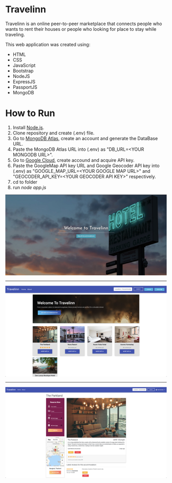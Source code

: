 # Travelinn

Travelinn is an online peer-to-peer marketplace that connects people who wants to rent their houses or people who looking for place to stay while traveling.
<br>
<p>This web application was created using:
  <ul>
    <li>HTML</li>
    <li>CSS</li>
    <li>JavaScript</li>
    <li>Bootstrap</li>
    <li>NodeJS</li>
    <li>ExpressJS</li>
    <li>PassportJS</li>
    <li>MongoDB</li>
  </ul>
</p>

# How to Run

<ol>
  <li>Install <a href="https://nodejs.org/en/">Node.js</a>.</li>
  <li>Clone repository and create (.env) file.</li>
  <li>Go to <a href="https://www.mongodb.com/cloud/atlas">MongoDB Atlas</a>, create an account and generate the DataBase URL.</li>
  <li>Paste the MongoDB Atlas URL into (.env) as "DB_URL=&lt;YOUR MONGODB URL&gt;".</li>
  <li>Go to <a href="https://cloud.google.com/maps-platform/?utm_source=google&utm_medium=cpc&utm_campaign=FY18-Q2-global-demandgen-paidsearchonnetworkhouseads-cs-maps_contactsal_saf&utm_content=text-ad-none-none-DEV_c-CRE_367782070765-ADGP_Hybrid+%7C+AW+SEM+%7C+SKWS+~+Maps+%7C+BMM+%7C+Mapping+APIs-KWID_43700045945252475-kwd-341556980804-userloc_1029491&utm_term=KW_%2Bmapping%20%2Bapi-ST_%2Bmapping+%2Bapi&gclid=CjwKCAjwr7X4BRA4EiwAUXjbt6ioKdErx2PYt1H31MYR-A5jy-UOA1QgCip0LRHfeXiZuN7VO-hJiBoCkBsQAvD_BwE">Google Cloud</a>, create accound and acquire API key.</li>
  <li>Paste the GoogleMap API key URL and Google Geocoder API key into (.env) as "GOOGLE_MAP_URL=&lt;YOUR GOOGLE MAP URL&gt;" and "GEOCODER_API_KEY=&lt;YOUR GEOCODER API KEY&gt;" respectively.</li>
  <li>cd to folder</li>
  <li>run <em>node app.js</em></li>
</ol>

<p><img src="/public/images/travelinn_ss1.jpeg"></p>
<hr>
<p><img src="/public/images/travelinn_ss2.jpeg"></p>
<hr>
<p><img src="/public/images/travelinn_ss3.jpeg"></p>
